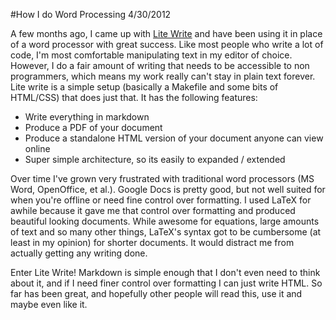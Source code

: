 #How I do Word Processing
4/30/2012

A few months ago, I came up with [Lite Write](https://github.com/Stonelinks/Lite-Write) and have been using it in place of a word processor with great success. Like most people who write a lot of code, I'm most comfortable manipulating text in my editor of choice. However, I do a fair amount of writing that needs to be accessible to non programmers, which means my work really can't stay in plain text forever. Lite write is a simple setup (basically a Makefile and some bits of HTML/CSS) that does just that. It has the following features:

- Write everything in markdown
- Produce a PDF of your document
- Produce a standalone HTML version of your document anyone can view online
- Super simple architecture, so its easily to expanded / extended

Over time I've grown very frustrated with traditional word processors (MS Word, OpenOffice, et al.). Google Docs is pretty good, but not well suited for when you're offline or need fine control over formatting. I used LaTeX for awhile because it gave me that control over formatting and produced beautiful looking documents. While awesome for equations, large amounts of text and so many other things, LaTeX's syntax got to be cumbersome (at least in my opinion) for shorter documents. It would distract me from actually getting any writing done.

Enter Lite Write! Markdown is simple enough that I don't even need to think about it, and if I need finer control over formatting I can just write HTML. So far has been great, and hopefully other people will read this, use it and maybe even like it.
